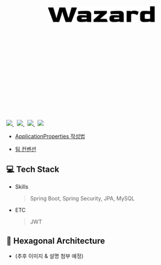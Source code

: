 <div align="center" style="padding:110px">
<br/><br/><br/><br/>

![](img/Wazard_logo.png)

</div>
<br/><br/><br/><br/><br/><br/><br/>
<p>
  <a href="https://github.com/TeamWazard/wazard-server/issues">
    <img src="https://img.shields.io/github/issues/TeamWazard/wazard-server?color=eaeaea"/>
  </a>
  &nbsp
  <a href="https://github.com/TeamWazard/wazard-server/issues?q=is%3Aissue+is%3Aclosed">
    <img src="https://img.shields.io/github/issues-closed/TeamWazard/wazard-server?color=4fc2e2"/>
  </a>
  &nbsp
  <a href="https://github.com/TeamWazard/wazard-server/pulls">
    <img src="https://img.shields.io/github/issues-pr/TeamWazard/wazard-server?color=eaeaea"/>
  </a>
  &nbsp
  <a href="https://github.com/TeamWazard/wazard-server/pulls?q=is%3Apr+is%3Aclosed">
    <img src="https://img.shields.io/github/issues-pr-closed/TeamWazard/wazard-server?color=ffa5cf"/>
  </a>
</p>

- [ApplicationProperties 작성법](https://github.com/TeamWazard/wazard-server/wiki/ApplicationProperties)

- [팀 컨벤션]()

## 💻 Tech Stack
- Skills
  > Spring Boot, Spring Security, JPA, MySQL
- ETC
  > JWT

## 🧱 Hexagonal Architecture
- (추후 이미지 & 설명 첨부 예정)

<!--
## 🚀 Run Application
1. 프로젝트 빌드
```shell
>  ./gradlew bootJar 
```

2. Jar 파일이 생선된 위치로 이동
```shell
> cd presentation-layer/acceptance/build/libs/ 
```

3. 프로젝트 최상단으로 Jar파일 이동
```shell
> mv acceptance-0.0.1-SNAPSHOT.jar ../../../..
```

4. DB 관련 정보 입력(본인의 환경에 맞게 정보 입력)
```shell
> vim .env   
```

5. docker-compose.yml 실행
```shell
> docker-compose up   
```
-->

